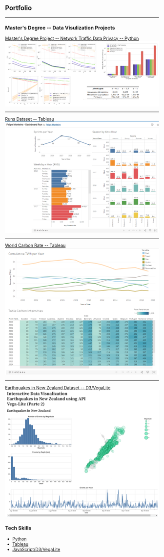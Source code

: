 ## Portfolio

---

### Master's Degree -- Data Visulization Projects

[Master's Degree Project -- Network Traffic Data Privacy -- Python](/masters-degree-research)
<img src="images/msc_project.png?raw=true"/>

---
[Runs Dataset -- Tableau](https://public.tableau.com/app/profile/felipe.monteiro/viz/FelipeMonteiro-DashboardRun/Dashboard1)
<img src="images/runs.png?raw=true"/>

---
[World Carbon Rate -- Tableau](https://public.tableau.com/app/profile/felipe.monteiro/viz/FelipeMonteiro-DashboardFuels/Fuels)
<img src="images/carbon_rates.png?raw=true"/>

---
[Earthquakes in New Zealand Dataset -- D3/VegaLite](https://observablehq.com/d/b592144192fae7eb)
<img src="images/earthquakes_newZealand.png?raw=true"/>

### Tech Skills

- [Python](https://github.com/felpsmonteiro/masters-degree-research/blob/main/preprocessing.py)
- [Tableau](https://public.tableau.com/app/profile/felipe.monteiro/vizzes)
- [JavaScript/D3/VegaLite](https://observablehq.com/@felpsmonteiro)